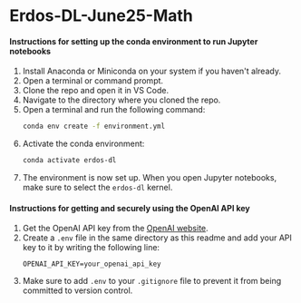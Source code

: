 # Erdos-DL-June25-Math

#### Instructions for setting up the conda environment to run Jupyter notebooks

1. Install Anaconda or Miniconda on your system if you haven't already.
2. Open a terminal or command prompt.
3. Clone the repo and open it in VS Code.
4. Navigate to the directory where you cloned the repo.
5. Open a terminal and run the following command:
    ```bash
    conda env create -f environment.yml
    ```
6. Activate the conda environment:
    ```bash
    conda activate erdos-dl
    ```
7. The environment is now set up. When you open Jupyter notebooks, make sure to select the `erdos-dl` kernel.

#### Instructions for getting and securely using the OpenAI API key

1. Get the OpenAI API key from the [OpenAI website](https://platform.openai.com/signup).
2. Create a `.env` file in the same directory as this readme and add your API key to it by writing the following line:
   ```
   OPENAI_API_KEY=your_openai_api_key
   ```
3. Make sure to add `.env` to your `.gitignore` file to prevent it from being committed to version control.